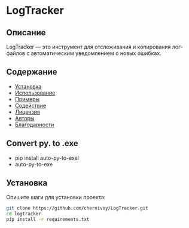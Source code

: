 # LogTracker

## Описание
LogTracker — это инструмент для отслеживания и копирования лог-файлов с автоматическим уведомлением о новых ошибках.

## Содержание
- [Установка](#установка)
- [Использование](#использование)
- [Примеры](#примеры)
- [Содействие](#содействие)
- [Лицензия](#лицензия)
- [Авторы](#авторы)
- [Благодарности](#благодарности)

## Convert py. to  .exe
- pip install auto-py-to-exel
- auto-py-to-exe

## Установка
Опишите шаги для установки проекта:

```bash
git clone https://github.com/chernivoy/LogTracker.git
cd logtracker
pip install -r requirements.txt
